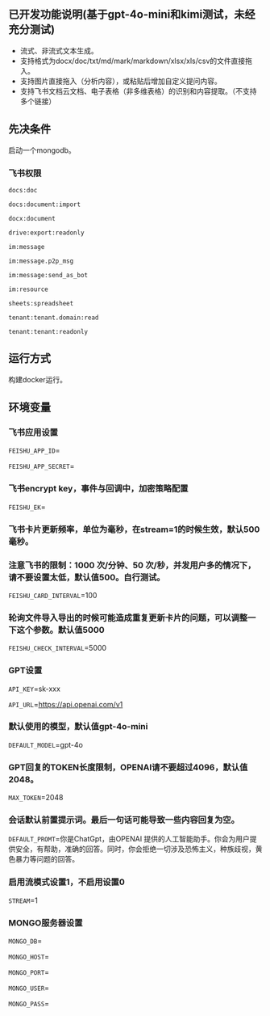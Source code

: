 ## 已开发功能说明(基于gpt-4o-mini和kimi测试，未经充分测试)

- 流式、非流式文本生成。
- 支持格式为docx/doc/txt/md/mark/markdown/xlsx/xls/csv的文件直接拖入。
- 支持图片直接拖入（分析内容），或粘贴后增加自定义提问内容。
- 支持飞书文档云文档、电子表格（非多维表格）的识别和内容提取。（不支持多个链接）

## 先决条件

启动一个mongodb。

### 飞书权限

`docs:doc`

`docs:document:import`

`docx:document`

`drive:export:readonly`

`im:message`

`im:message.p2p_msg`

`im:message:send_as_bot`

`im:resource`

`sheets:spreadsheet`

`tenant:tenant.domain:read`

`tenant:tenant:readonly`


## 运行方式

构建docker运行。


## 环境变量

### 飞书应用设置

`FEISHU_APP_ID`=

`FEISHU_APP_SECRET`=

### 飞书encrypt key，事件与回调中，加密策略配置

`FEISHU_EK`=

### 飞书卡片更新频率，单位为毫秒，在stream=1的时候生效，默认500毫秒。
### 注意飞书的限制：1000 次/分钟、50 次/秒，并发用户多的情况下，请不要设置太低，默认值500。自行测试。

`FEISHU_CARD_INTERVAL`=100

### 轮询文件导入导出的时候可能造成重复更新卡片的问题，可以调整一下这个参数。默认值5000

`FEISHU_CHECK_INTERVAL`=5000

### GPT设置

`API_KEY`=sk-xxx

`API_URL`=https://api.openai.com/v1


### 默认使用的模型，默认值gpt-4o-mini

`DEFAULT_MODEL`=gpt-4o

### GPT回复的TOKEN长度限制，OPENAI请不要超过4096，默认值2048。

`MAX_TOKEN`=2048

### 会话默认前置提示词。最后一句话可能导致一些内容回复为空。

`DEFAULT_PROMT`=你是ChatGpt，由OPENAI 提供的人工智能助手。你会为用户提供安全，有帮助，准确的回答。同时，你会拒绝一切涉及恐怖主义，种族歧视，黄色暴力等问题的回答。

### 启用流模式设置1，不启用设置0

`STREAM`=1

### MONGO服务器设置

`MONGO_DB`=

`MONGO_HOST`=

`MONGO_PORT`=

`MONGO_USER`=

`MONGO_PASS`=


